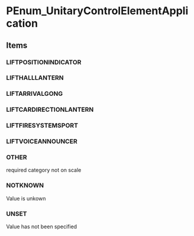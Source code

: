 # PEnum_UnitaryControlElementApplication

## Items

### LIFTPOSITIONINDICATOR


### LIFTHALLLANTERN


### LIFTARRIVALGONG


### LIFTCARDIRECTIONLANTERN


### LIFTFIRESYSTEMSPORT


### LIFTVOICEANNOUNCER


### OTHER
required category not on scale

### NOTKNOWN
Value is unkown

### UNSET
Value has not been specified
